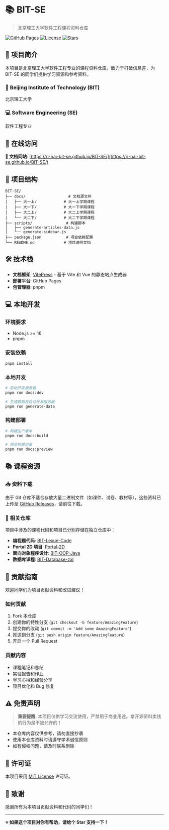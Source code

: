# 📚 BIT-SE

> 北京理工大学软件工程课程资料仓库

[![GitHub Pages](https://img.shields.io/badge/GitHub%20Pages-Live-brightgreen)](https://ri-nai-bit-se.github.io/BIT-SE/)
[![License](https://img.shields.io/github/license/Ri-Nai/BIT-SE)](./LICENSE)
[![Stars](https://img.shields.io/github/stars/Ri-Nai/BIT-SE)](https://github.com/Ri-Nai/BIT-SE/stargazers)

## 🌟 项目简介

本项目是北京理工大学软件工程专业的课程资料仓库，致力于打破信息差，为 BIT-SE 的同学们提供学习资源和参考资料。

### 🏫 **Beijing Institute of Technology (BIT)**
北京理工大学

### 💻 **Software Engineering (SE)**
软件工程专业

## 🚀 在线访问

**📖 文档网站**: [https://ri-nai-bit-se.github.io/BIT-SE/](https://ri-nai-bit-se.github.io/BIT-SE/)

## 📁 项目结构

```
BIT-SE/
├── docs/                   # 文档源文件
│   ├── 大一上/            # 大一上学期课程
│   ├── 大一下/            # 大一下学期课程
│   ├── 大二上/            # 大二上学期课程
│   └── 大二下/            # 大二下学期课程
├── scripts/               # 构建脚本
│   ├── generate-articles-data.js
│   └── generate-sidebar.js
├── package.json           # 项目依赖配置
└── README.md             # 项目说明文档
```

## 🛠️ 技术栈

- **文档框架**: [VitePress](https://vitepress.dev/) - 基于 Vite 和 Vue 的静态站点生成器
- **部署平台**: GitHub Pages
- **包管理器**: pnpm

## 💻 本地开发

### 环境要求

- Node.js >= 16
- pnpm

### 安装依赖

```bash
pnpm install
```

### 本地开发

```bash
# 启动开发服务器
pnpm run docs:dev

# 生成数据并启动开发服务器
pnpm run generate-data
```

### 构建部署

```bash
# 构建生产版本
pnpm run docs:build

# 预览构建结果
pnpm run docs:preview
```

## 📚 课程资源

### 📥 资料下载

由于 Git 仓库不适合存放大量二进制文件（如课件、试卷、教材等），这些资料已上传至 [GitHub Releases](https://github.com/Ri-Nai/BIT-SE/releases)，请前往下载。

### 🔗 相关仓库

项目中涉及的课程代码和项目已分别存储在独立仓库中：

- **编程题代码**: [BIT-Lexue-Code](https://github.com/Ri-Nai/BIT-Lexue-Code)
- **Portal 2D 项目**: [Portal-2D](https://github.com/Ri-Nai/Portal-2D)
- **面向对象程序设计**: [BIT-OOP-Java](https://github.com/Ri-Nai/BIT-OOP-Java)
- **数据库课程**: [BIT-Database-zxl](https://github.com/Ri-Nai/BIT-Database-zxl)

## 🤝 贡献指南

欢迎同学们为项目贡献资料和改进建议！

### 如何贡献

1. Fork 本仓库
2. 创建你的特性分支 (`git checkout -b feature/AmazingFeature`)
3. 提交你的改动 (`git commit -m 'Add some AmazingFeature'`)
4. 推送到分支 (`git push origin feature/AmazingFeature`)
5. 开启一个 Pull Request

### 贡献内容

- 课程笔记和总结
- 实验报告和作业
- 学习心得和经验分享
- 项目优化和 Bug 修复

## ⚠️ 免责声明

> **重要提醒**: 本项目仅供学习交流使用，严禁用于商业用途。拿开源资料卖钱的行为是不被允许的！

- 本仓库内容仅供参考，请勿直接抄袭
- 使用本仓库资料时请遵守学术诚信原则
- 如有侵权问题，请及时联系删除

## 📄 许可证

本项目采用 [MIT License](./LICENSE) 许可证。

## 🙏 致谢

感谢所有为本项目贡献资料和代码的同学们！

---

**⭐ 如果这个项目对你有帮助，请给个 Star 支持一下！**
